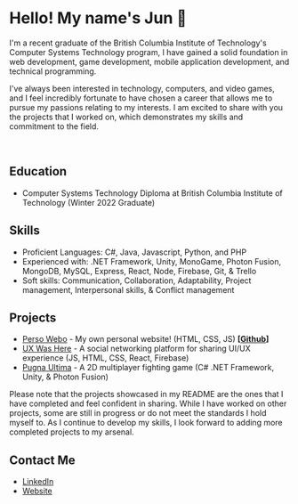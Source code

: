 # Hello! My name's Jun 👋

I'm a recent graduate of the British Columbia Institute of Technology's Computer Systems Technology program, I have gained a solid foundation in web development, game development, mobile application development, and technical programming.

I've always been interested in technology, computers, and video games, and I feel incredibly fortunate to have chosen a career that allows me to pursue my passions relating to my interests. I am excited to share with you the projects that I worked on, which demonstrates my skills and commitment to the field.

<br />

## Education
- Computer Systems Technology Diploma at British Columbia Institute of Technology (Winter 2022 Graduate)

## Skills
- Proficient Languages: C#, Java, Javascript, Python, and PHP
- Experienced with: .NET Framework, Unity, MonoGame, Photon Fusion, MongoDB, MySQL, Express, React, Node, Firebase, Git, & Trello
- Soft skills: Communication, Collaboration, Adaptability, Project management, Interpersonal skills, & Conflict management

## Projects
- [Perso Webo](https://perso-webo.web.app/) - My own personal website! (HTML, CSS, JS) **\[[Github](https://github.com/Sorumoru/Perso-Webo)\]**
- [UX Was Here](https://www.uxwashere.com/) - A social networking platform for sharing UI/UX experience (JS, HTML, CSS, React, Firebase)
- [Pugna Ultima](https://github.com/Lukauigi/COMP_4956_PROJECT_PUGNA_ULTIMA) - A 2D multiplayer fighting game (C# .NET Framework, Unity, & Photon Fusion)

Please note that the projects showcased in my README are the ones that I have completed and feel confident in sharing. While I have worked on other projects, some are still in progress or do not meet the standards I hold myself to. As I continue to develop my skills, I look forward to adding more completed projects to my arsenal.

## Contact Me
- [LinkedIn](https://www.linkedin.com/in/jun-earl-solomon/)
- [Website](https://perso-webo.web.app/)
